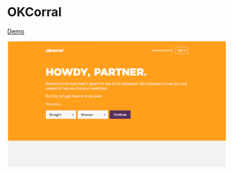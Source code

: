 # OKCorral

[Demo](https://okcorral.herokuapp.com)

![signup](app/assets/images/signin-screenshot.png)
